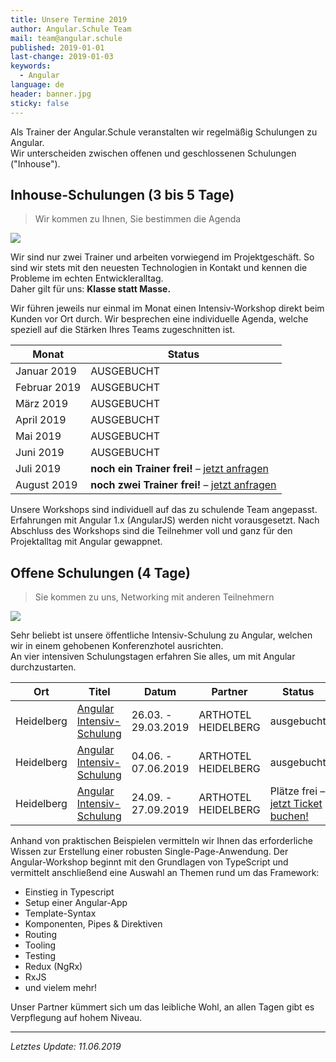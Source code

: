 ```yaml
---
title: Unsere Termine 2019
author: Angular.Schule Team
mail: team@angular.schule
published: 2019-01-01
last-change: 2019-01-03
keywords:
  - Angular
language: de
header: banner.jpg
sticky: false
---
```


Als Trainer der Angular.Schule veranstalten wir regelmäßig Schulungen zu Angular.  
Wir unterscheiden zwischen offenen und geschlossenen Schulungen ("Inhouse").



## Inhouse-Schulungen (3 bis 5 Tage)

> Wir kommen zu Ihnen, Sie bestimmen die Agenda

![](powerworkshop.jpg)

Wir sind nur zwei Trainer und arbeiten vorwiegend im Projektgeschäft.
So sind wir stets mit den neuesten Technologien in Kontakt und kennen die Probleme im echten Entwickleralltag.  
Daher gilt für uns: **Klasse statt Masse.**  

Wir führen jeweils nur einmal im Monat einen Intensiv-Workshop direkt beim Kunden vor Ort durch.
Wir besprechen eine individuelle Agenda, welche speziell auf die Stärken Ihres Teams zugeschnitten ist.


| Monat         | Status     |
|---------------|------------|
| Januar 2019   | AUSGEBUCHT  |
| Februar 2019  | AUSGEBUCHT  |
| März 2019     | AUSGEBUCHT  |
| April 2019    | AUSGEBUCHT  |
| Mai 2019      | AUSGEBUCHT  |
| Juni 2019     | AUSGEBUCHT  |
| Juli 2019     | **noch ein Trainer frei!** – [jetzt anfragen](/angebot)  |
| August 2019   | **noch zwei Trainer frei!** – [jetzt anfragen](/angebot)  |


Unsere Workshops sind individuell auf das zu schulende Team angepasst.
Erfahrungen mit Angular 1.x (AngularJS) werden nicht vorausgesetzt.
Nach Abschluss des Workshops sind die Teilnehmer voll und ganz für den Projektalltag mit Angular gewappnet.



## Offene Schulungen (4 Tage)

> Sie kommen zu uns, Networking mit anderen Teilnehmern

![](tagesworkshop.jpg)

Sehr beliebt ist unsere öffentliche Intensiv-Schulung zu Angular, welchen wir in einem gehobenen Konferenzhotel ausrichten.  
An vier intensiven Schulungstagen erfahren Sie alles, um mit Angular durchzustarten.


| Ort           | Titel                                 | Datum               | Partner                  | Status                                  |
|---------------|---------------------------------------|---------------------|--------------------------|-----------------------------------------|
| Heidelberg    | [Angular Intensiv-Schulung][1]        | 26.03. - 29.03.2019 | ARTHOTEL HEIDELBERG      | ausgebucht |
| Heidelberg    | [Angular Intensiv-Schulung][2]        | 04.06. - 07.06.2019 | ARTHOTEL HEIDELBERG      | ausgebucht |
| Heidelberg    | [Angular Intensiv-Schulung][3]        | 24.09. - 27.09.2019 | ARTHOTEL HEIDELBERG      | Plätze frei – [jetzt Ticket buchen!][3] 

[1]: https://www.eventbrite.de/e/heidelberg-angular-intensiv-schulung-marz-2019-4-tage-tickets-54345283205
[2]: https://www.eventbrite.de/e/heidelberg-angular-intensiv-schulung-juni-2019-4-tage-tickets-60248488852
[3]: https://heidelberger-angular-schulung-v5.eventbrite.de

Anhand von praktischen Beispielen vermitteln wir Ihnen das erforderliche Wissen zur Erstellung einer robusten Single-Page-Anwendung.
Der Angular-Workshop beginnt mit den Grundlagen von TypeScript und vermittelt anschließend eine Auswahl an Themen rund um das Framework:

* Einstieg in Typescript
* Setup einer Angular-App
* Template-Syntax
* Komponenten, Pipes & Direktiven
* Routing
* Tooling
* Testing
* Redux (NgRx)
* RxJS
* und vielem mehr!

Unser Partner kümmert sich um das leibliche Wohl, an allen Tagen gibt es Verpflegung auf hohem Niveau.



--------

*Letztes Update: 11.06.2019*

